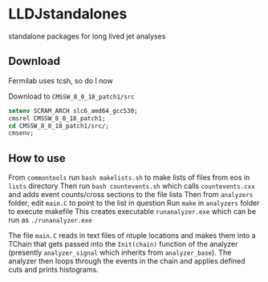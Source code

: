 # LLDJstandalones
standalone packages for long lived jet analyses

## Download
Fermilab uses tcsh, so do I now

Download to `CMSSW_8_0_18_patch1/src`
```tcsh
setenv SCRAM_ARCH slc6_amd64_gcc530;
cmsrel CMSSW_8_0_18_patch1;
cd CMSSW_8_0_18_patch1/src/;
cmsenv;
```

## How to use
From `commontools` run `bash makelists.sh` to make lists of files from eos in `lists` directory
Then run `bash countevents.sh` which calls `countevents.cxx` and adds event counts/cross sections to the file lists
Then from `analyzers` folder, edit `main.C` to point to the list in question
Run `make` in `analyzers` folder to execute makefile 
This creates executable `runanalyzer.exe` which can be run as `./runanalyzer.exe`

The file `main.C` reads in text files of ntuple locations and makes them into a TChain that gets passed into the `Init(chain)` function of the analyzer (presently `analyzer_signal` which inherits from `analyzer_base`). The analyzer then loops through the events in the chain and applies defined cuts and prints histograms.
